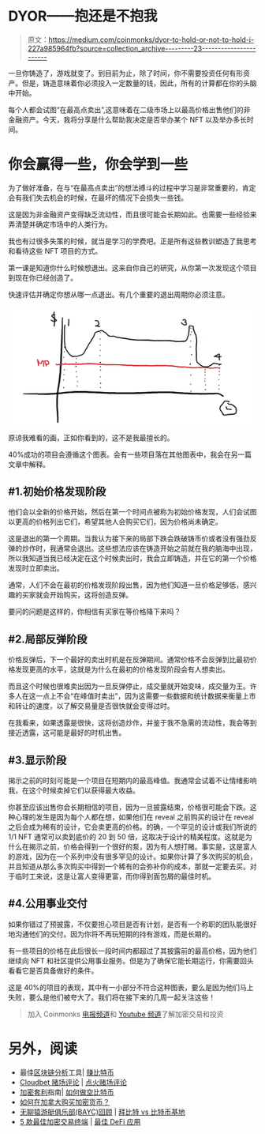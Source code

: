 # DYOR——抱还是不抱我

> 原文：<https://medium.com/coinmonks/dyor-to-hold-or-not-to-hold-i-227a985964fb?source=collection_archive---------23----------------------->

一旦你铸造了，游戏就变了。到目前为止，除了时间，你不需要投资任何有形资产。但是，铸造意味着你必须投入一定数量的钱，因此，所有的计算都在你的头脑中开始。

每个人都会试图“在最高点卖出”,这意味着在二级市场上以最高价格出售他们的非金融资产。今天，我将分享是什么帮助我决定是否举办某个 NFT 以及举办多长时间。

# 你会赢得一些，你会学到一些

为了做好准备，在与“在最高点卖出”的想法搏斗的过程中学习是非常重要的，肯定会有我们失去机会的时候，在最坏的情况下会损失一些钱。

这是因为非金融资产变得缺乏流动性，而且很可能会长期如此。也需要一些经验来弄清楚并确定市场中的人类行为。

我也有过很多失策的时候，就当是学习的学费吧。正是所有这些教训塑造了我思考和看待这些 NFT 项目的方式。

第一课是知道你什么时候想退出。这来自你自己的研究，从你第一次发现这个项目到现在你已经创造了。

快速评估并确定你想从哪一点退出。有几个重要的退出周期你必须注意。

![](img/a978a52e251b90dcf171dca57dbeacf1.png)

原谅我难看的画，正如你看到的，这不是我最擅长的。

40%成功的项目会遵循这个图表。会有一些项目落在其他图表中，我会在另一篇文章中解释。

## #1.初始价格发现阶段

他们会以全新的价格开始，然后在第一个时间点被称为初始价格发现，人们会试图以更高的价格列出它们，希望其他人会购买它们，因为价格尚未确定。

这是退出的第一个周期。当我认为接下来的局部下跌会跌破铸币价或者没有强劲反弹的炒作时，我通常会退出。这些想法应该在铸造开始之前就在我的脑海中出现，所以我知道当我已经决定在这个时候卖出时，我会立即铸造，并在它的第一个价格发现时立即卖出。

通常，人们不会在最初的价格发现阶段出售，因为他们知道一旦价格足够低，感兴趣的买家就会开始购买，这将创造反弹。

要问的问题是这样的，你相信有买家在等价格降下来吗？

## #2.局部反弹阶段

价格反弹后，下一个最好的卖出时机是在反弹期间。通常价格不会反弹到比最初价格发现更高的水平，这就是为什么在最初的价格发现阶段会有人想卖出。

而且这个时候也很难卖出因为一旦反弹停止，成交量就开始变味，成交量为王。许多人在这一点上不会“在峰值时卖出”，因为这需要一些数据和统计数据来衡量上市和转让的速度，以了解交易量是否很快就会变得过时。

在我看来，如果透露是很快，这将创造炒作，并鉴于我不急需的流动性，我会等到接近透露，这可能是最好的时机出售。

## #3.显示阶段

揭示之前的时刻可能是一个项目在短期内的最高峰值。我通常会试着不让情绪影响我，在这个时候卖掉它们以获得最大收益。

你甚至应该出售你会长期相信的项目，因为一旦披露结束，价格很可能会下跌。这种心理的发生是因为每个人都在想，如果他们在 reveal 之前购买的设计在 reveal 之后会成为稀有的设计，它会卖更高的价格。的确，一个罕见的设计或我们所说的 1/1 NFT 通常可以卖到底价的 20 到 50 倍，这取决于设计的精美程度。这就是为什么在揭示之前，价格会得到一个很好的泵，因为有人想打赌。事实是，这是富人的游戏，因为在一个系列中没有很多罕见的设计。如果你计算了多次购买的机会，并且知道从那么多次购买中得到一个稀有的会弥补你的成本，那就一定要去买。对于临时工来说，这是让富人变得更富，而你得到面包屑的最佳时机。

## #4.公用事业交付

如果你错过了预披露，不仅要担心项目是否有计划，是否有一个称职的团队能很好地沟通他们的交付。因为你将不再玩短期的持有游戏，而是长期的。

有一些项目的价格在此后很长一段时间内都超过了其披露前的最高价格，因为他们继续向 NFT 和社区提供公用事业服务。但是为了确保它能长期运行，你需要回头看看它是否具备做好的条件。

这是 40%的项目的表现，其中有一小部分不符合这种图表，要么是因为他们马上失败，要么是他们被夸大了。我们将在接下来的几周一起关注这些！

> 加入 Coinmonks [电报频道](https://t.me/coincodecap)和 [Youtube 频道](https://www.youtube.com/c/coinmonks/videos)了解加密交易和投资

# 另外，阅读

*   最佳[区块链分析](https://bitquery.io/blog/best-blockchain-analysis-tools-and-software)工具| [赚比特币](/coinmonks/earn-bitcoin-6e8bd3c592d9)
*   [Cloudbet 赌场评论](https://coincodecap.com/cloudbet-casino-review) | [点火赌场评论](https://coincodecap.com/ignition-casino-review)
*   [加密套利](/coinmonks/crypto-arbitrage-guide-how-to-make-money-as-a-beginner-62bfe5c868f6)指南| [如何做空比特币](/coinmonks/how-to-short-bitcoin-568a2d0b4ae5)
*   [如何在加拿大购买加密货币？](https://coincodecap.com/how-to-buy-cryptocurrency-in-canada)
*   [无聊猿游艇俱乐部(BAYC)回顾](https://coincodecap.com/bored-ape-yacht-club-bayc-review) | [拜比特 vs 比特币基地](https://coincodecap.com/bybit-vs-coinbase)
*   [5 款最佳加密交易终端](https://coincodecap.com/crypto-trading-terminals) | [最佳 DeFi 应用](https://coincodecap.com/best-defi-apps)